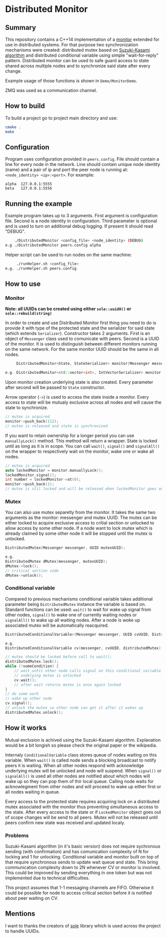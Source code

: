 # Distributed Monitor

## Summary

This repository contains a C++14 implementation of a [monitor](https://en.wikipedia.org/wiki/Monitor_(synchronization)) extended for use in distributed systems. For that purpose two synchronization mechanisms were created: distributed mutex based on [Suzuki-Kasami algorithm](https://en.wikipedia.org/wiki/Suzuki%E2%80%93Kasami_algorithm) and distributed conditional variable using simple "wait-for-reply" pattern. Distributed monitor can be used to safe guard access to state shared across multiple nodes and to synchronize said state after every change.

Example usage of those functions is shown in `Demo/MonitorDemo`.

ZMQ was used as a communication channel.

## How to build

To build a project go to project main directory and use:

```bash
cmake .
make
```

## Configuration

Program uses configuration provided in `peers.config`. File should contain a line for every node in the network. Line should contain unique node identity (name) and a pair of ip and port the peer node is running at: `<node_identity> <ip>:<port>`. For example:

```plaintext
alpha  127.0.0.1:5555
beta   127.0.0.1:5556
```

## Running the example

Example program takes up to 3 arguments. First argument is configuration file. Second is a node identity in configuration. Third parameter is optional and is used to turn on additional debug logging. If present it should read "DEBUG".

```bash
    ./DistributedMonitor <config_file> <node_identity> (DEBUG)
e.g ./DistributedMonitor peers.config alpha
```

Helper script can be used to run nodes on the same machine:

```bash
     ./runHelper.sh <config_file>
e.g. ./runHelper.sh peers.config
```

## How to use

### Monitor

**Note: all UUIDs can be created using either `sole::uuid0()` or `sole::rebuild(string)`**

In order to create and use Distributed Monitor first thing you need to do is provide it with type of the protected state and the serializer for said state (which extends `Serializer`). Constructor takes 2 arguments. First is an object of `Messenger` class used to comunicate with peers. Second is a UUID of the monitor. It is used to distinguish between different monitors running on the same network. For the same monitor UUID should be the same in all nodes.

```cpp
     DistributedMonitor<State, StateSerializer> monitor(Messenger messenger, UUID monitorUUID, ...);

e.g. DistributedMonitor<std::vector<int>, IntVectorSerializer> monitor(messenger, monitorUUID);
```

Upon monitor creation underlying state is also created. Every parameter after second will be passed to `State` constructor.

Arrow operator (`->`) is used to access the state inside a monitor. Every access to state will be mutualy exclusive across all nodes and will cause the state to synchronize.

```cpp
// mutex is acquired
monitor->push_back(112);
// mutex is released and state is synchronized
```

If you want to retain ownership for a longer period you can use `manuallyLock()` method. This method will return a wrapper. State is locked until as long as it is in scope. You can call `wait()`, `signal()` and `signalAll()` on the wrapper to respectively wait on the monitor, wake one or wake all nodes.

```cpp
// mutex is acquired
auto lockedMonitor = monitor.manuallyLock();
lockedMonitor.signal();
int number = lockedMonitor->at(0);
monitor->push_back(1);
// mutex is stil locked and will be released when lockedMonitor goes out of scope
```

### Mutex

You can also use mutex separetly from the monitor. It takes the same two arguments as the monitor: messenger and mutex UUID. The mutex can be either locked to acquire exclusive access to critial section or unlocked to allow access by some other node. If a node want to lock mutex which is already claimed by some other node it will be stopped until the mutex is unlocked.

```cpp
DistributedMutex(Messenger messenger, UUID mutexUUID);

e.g.
DistributedMutex dMutex(messenger, mutexUUID);
dMutex->lock();
// critical section code
dMutex->unlock();
```

### Conditional variable

Compared to previous mechanisms conditional variable takes additional parameter being `DistributedMutex` instance the variable is based on. Standard functions can be used: `wait()` to wait for wake up signal from other nodes, `signal()` to wake one of currently waiting nodes or `signalAll()` to wake up all waiting nodes. After a node is woke up associated mutex will be automatically reacquired.

```cpp
DistributedConditionalVariable>(Messenger messenger, UUID cvUUID, DistributedMutex distributedMutex);

e.g.
DistributedConditionalVariable cv(messenger, cvUUID, distributedMutex);

// mutex should be locked before call to wait();
distributedMutex.lock();
while (!someCondition) {
    // wait until other node calls signal on this conditional variable
    // undelying mutex is unlocked
    cv.wait();
    // after wait returns mutex is once again locked
}
// do some work
// wake up other node
cv.signal();
// unlock the mutex so other node can get it after it wakes up
distributedMutex.unlock();
```

## How it works

Mutual exclusion is achived using the Suzuki-Kasami algorithm. Explanation would be a bit longish so please check the original paper or the wikipedia.

Internaly `ConditionalVariable` class stores queue of nodes waiting on this variable. When `wait()` is called node sends a blocking broadcast to notify peers it is waiting. When all other nodes respond with acknowledge underlying mutex will be unlocked and node will suspend. When `signal()` or `signalAll()` is used all other nodes are notified about which nodes will wake up so they can pop them of thir local queue. Calling node waits for acknowlegment from other nodes and will proceed to wake up either first or all nodes waiting in queue.

Every access to the protected state requires acquiring lock on a distributed mutex associated with the monitor thus preventing simultaneous access to the state. After every access to the state or if `LockedMonitor` object goes out of scope changes will be send to all peers. Mutex will not be released until peers confirm new state was received and updated localy.

### Problems

Suzuki-Kasami algorithm (in it's basic version) does not require sychronous sending (with confirmation) and has comunication complexity of N for locking and 1 for unlocking. Conditional variable and monitor built on top of that require synchronous sends to update wait queue and state. This bring communication complexity down to 2N whenever CV or monitor is involved. This could be improved by sending everything in one token but was not implemented due to technical difficulties.

This project assumes that 1-1 messaging channels are FIFO. Otherwise it could be possible for node to access critical section before it is notified about peer waiting on CV.

## Mentions

I want to thanks the creators of [sole](https://github.com/r-lyeh-archived/sole) library which is used across the project to handle UUIDs.
